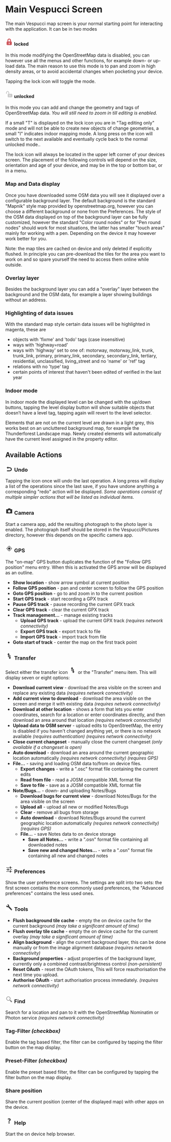 # Main Vespucci Screen

The main Vespucci map screen is your normal starting point for interacting with the application. It can be in two modes

####  ![Locked](../images/locked.png) locked
In this mode modifying the OpenStreetMap data is disabled, you can however use all the menus and other functions, for example down- or up-load data. The main reason to use this mode is to pan and zoom in high density areas, or to avoid accidental changes when pocketing your device. 

Tapping the lock icon will toggle the mode.

####  ![Unlocked](../images/unlocked.png) unlocked
In this mode you can add and change the geometry and tags of OpenStreetMap data. *You will still need to zoom in till editing is enabled.*

If a small "T" is displayed on the lock icon you are in "Tag editing only" mode and will not be able to create new objects of change geometries, a small "I" indicates indoor mapping mode. A long press on the icon will switch to the next available and eventually cycle back to the normal unlocked mode..

The lock icon will always be located in the upper left corner of your devices screen. The placement of the following controls will depend on the size, orientation and age of your device, and may be in the top or bottom bar, or in a menu. 

### Map and Data display

Once you have downloaded some OSM data you will see it displayed over a configurable background layer. The default background is the standard "Mapnik" style map provided by openstreetmap.org, however you can choose a different background or none from the Preferences. The style of the OSM data displayed on top of the background layer can be fully customized, however the standard "Color round nodes" or for "Pen round nodes" should work for most situations, the latter has smaller "touch areas" mainly for working with a pen. Depending on the device it may however work better for you.

Note: the map tiles are cached on device and only deleted if explicitly flushed. In principle you can pre-download the tiles for the area you want to work on and so spare yourself the need to access them online while outside. 

### Overlay layer

Besides the background layer you can add a "overlay" layer between the background and the OSM data, for example a layer showing buildings without an address.

### Highlighting of data issues

With the standard map style certain data issues will be highlighted in magenta, these are

* objects with 'fixme' and 'todo' tags (case insensitive)
* ways with 'highway=road'
* ways with 'highway' set to one of: motorway, motorway_link, trunk, trunk_link, primary, primary_link, secondary, secondary_link, tertiary, residential, unclassified, living_street and no 'name' or 'ref' tag
* relations with no 'type' tag
* certain points of interest that haven't been edited of verified in the last year 

### Indoor mode
   
In indoor mode the displayed level can be changed with the up/down buttons, tapping the level display button will show suitable objects that doesn’t have a level tag, tapping again will revert to the level selector.

Elements that are not on the current level are drawn in a light grey, this works best on an uncluttered background map, for example the Thunderforest Landscape map. Newly created elements will automatically have the current level assigned in the property editor.

## Available Actions

### ![Undo](../images/undolist_undo.png) Undo

Tapping the icon once will undo the last operation. A long press will display a list of the operations since the last save, if you have undone anything a corresponding "redo" action will be displayed. *Some operations consist of multiple simpler actions that will be listed as individual items.*

### ![Camera](../images/camera.png) Camera

Start a camera app, add the resulting photograph to the photo layer is enabled. The photograph itself should be stored in the Vespucci/Pictures 
directory, however this depends on the specific camera app.

### ![GPS](../images/menu_gps.png) GPS

The "on-map" GPS button duplicates the function of the "Follow GPS position" menu entry. When this is activated the GPS arrow will be displayed as an outline.

 * **Show location** - show arrow symbol at current position
 * **Follow GPS position** - pan and center screen to follow the GPS position
 * **Goto GPS position** - go to and zoom in to the current position
 * **Start GPS track** - start recording a GPX track
 * **Pause GPS track** - pause recording the current GPX track
 * **Clear GPS track** - clear the current GPX track
 * **Track management...** - manage existing tracks
    * **Upload GPS track** - upload the current GPX track *(requires network connectivity)*
    * **Export GPS track** - export track to file
    * **Import GPS track** - import track from file
 * **Goto start of track** - center the map on the first track point
 

### ![Transfer](../images/menu_transfer.png) Transfer

Select either the transfer icon ![Transfer](../images/menu_transfer.png) or the "Transfer" menu item. This will display seven or eight options:

 * **Download current view** - download the area visible on the screen and replace any existing data *(requires network connectivity)*
 * **Add current view to download** - download the area visible on the screen and merge it with existing data *(requires network connectivity)*
 * **Download at other location** - shows a form that lets you enter coordinates, search for a location or enter coordinates directly, and then download an area around that location *(requires network connectivity)*
 * **Upload data to OSM server** - upload edits to OpenStreetMap, the entry is disabled if you haven't changed anything yet, or there is no network available *(requires authentication)* *(requires network connectivity)*
 * **Close current changeset** - manually close the current changeset *(only available if a changeset is open)*
 * **Auto download** - download an area around the current geographic location automatically *(requires network connectivity)* *(requires GPS)*
 * **File...** - saving and loading OSM data to/from on device files.
    * **Export changes** - write a ".osc" format file containing the current edits
    * **Read from file** - read a JOSM compatible XML format file
    * **Save to file** - save as a JOSM compatible XML format file
 * **Note/Bugs...** - down- and uploading Notes/Bugs
    * **Download bugs for current view** - download Notes/Bugs for the area visible on the screen
    * **Upload all** - upload all new or modified Notes/Bugs
    * **Clear** - remove all bugs from storage
    * **Auto download** - download Notes/Bugs around the current geographic location automatically *(requires network connectivity)* *(requires GPS)*
    * **File...** - save Notes data to on device storage
        * **Save all Notes...** - write a ".osn" format file containing all downloaded notes
        * **Save new and changed Notes...** - write a ".osn" format file containing all new and changed notes

### ![Preferences](../images/menu_config.png) Preferences

Show the user preference screens. The settings are split into two sets: the first screen contains the more commonly used preferences, the "Advanced preferences" contains the less used ones. 

### ![Tools](../images/menu_tools.png) Tools

 * **Flush background tile cache** - empty the on device cache for the current background *(may take a significant amount of time)*
 * **Flush overlay tile cache** - empty the on device cache for the current overlay *(may take a significant amount of time)*
 * **Align background** - align the current background layer, this can be done manually or from the image alignment database *(requires network connectivity)*
 * **Background properties** - adjust properties of the background layer, currently only a combined contrast/brightness control *(non-persistent)*
 * **Reset OAuth** - reset the OAuth tokens, This will force reauthorisation the next time you upload.
 * **Authorise OAuth** - start authorisation process immediately. *(requires network connectivity)*

### ![Find](../images/ic_menu_search_holo_light.png) Find

Search for a location and pan to it with the OpenStreetMap Nominatim or Photon service *(requires network connectivity)*

### Tag-Filter *(checkbox)*

Enable the tag based filter, the filter can be configured by tapping the filter button on the map display.

### Preset-Filter *(checkbox)*

Enable the preset based filter, the filter can be configured by tapping the filter button on the map display.

### Share position

Share the current position (center of the displayed map) with other apps on the device.

### ![Help](../images/menu_help.png) Help

Start the on device help browser.
